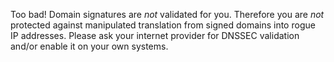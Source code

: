 Too bad! Domain signatures are *not* validated for you. Therefore you are 
*not* protected against manipulated translation from signed domains into 
rogue IP addresses. Please ask your internet provider for DNSSEC validation 
and/or enable it on your own systems.
